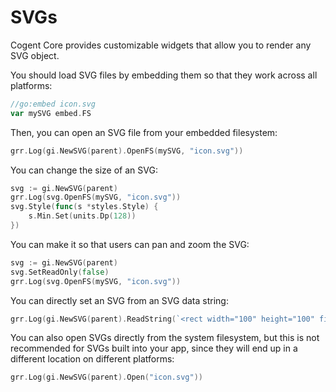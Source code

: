 # SVGs

Cogent Core provides customizable widgets that allow you to render any SVG object.

You should load SVG files by embedding them so that they work across all platforms:

```go
//go:embed icon.svg
var mySVG embed.FS
```

Then, you can open an SVG file from your embedded filesystem:

```Go
grr.Log(gi.NewSVG(parent).OpenFS(mySVG, "icon.svg"))
```

You can change the size of an SVG:

```Go
svg := gi.NewSVG(parent)
grr.Log(svg.OpenFS(mySVG, "icon.svg"))
svg.Style(func(s *styles.Style) {
    s.Min.Set(units.Dp(128))
})
```

You can make it so that users can pan and zoom the SVG:

```Go
svg := gi.NewSVG(parent)
svg.SetReadOnly(false)
grr.Log(svg.OpenFS(mySVG, "icon.svg"))
```

You can directly set an SVG from an SVG data string:

```Go
grr.Log(gi.NewSVG(parent).ReadString(`<rect width="100" height="100" fill="red"/>`))
```

You can also open SVGs directly from the system filesystem, but this is not recommended for SVGs built into your app, since they will end up in a different location on different platforms:

```go
grr.Log(gi.NewSVG(parent).Open("icon.svg"))
```
